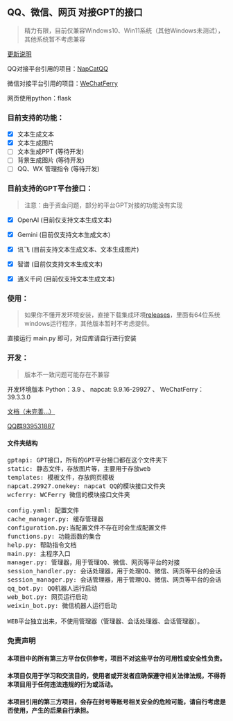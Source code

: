## QQ、微信、网页 对接GPT的接口
> 精力有限，目前仅兼容Windows10、Win11系统（其他Windows未测试），其他系统暂不考虑兼容

[更新说明](https://github.com/jiubanyipeng1/bot/blob/main/ChangeLog.md)

QQ对接平台引用的项目：[NapCatQQ](https://github.com/NapNeko/NapCatQQ)

微信对接平台引用的项目：[WeChatFerry](https://github.com/lich0821/WeChatFerry/)

网页使用python：flask

### 目前支持的功能：
- [x] 文本生成文本
- [x] 文本生成图片
- [ ] 文本生成PPT (等待开发)
- [ ] 背景生成图片 (等待开发)
- [ ] QQ、WX 管理指令 (等待开发)
### 目前支持的GPT平台接口：
> 注意：由于资金问题，部分的平台GPT对接的功能没有实现
- [x] OpenAI (目前仅支持文本生成文本)
- [x] Gemini (目前仅支持文本生成文本)
- [x] 讯飞  (目前支持文本生成文本、文本生成图片)
- [x] 智谱  (目前仅支持文本生成文本)
- [x] 通义千问  (目前仅支持文本生成文本)


### 使用：
> 如果你不懂开发环境安装，直接下载集成环境[releases](https://github.com/jiubanyipeng1/Bot/releases/)，里面有64位系统windows运行程序，其他版本暂时不考虑提供。

直接运行 main.py 即可，对应库请自行进行安装
### 开发：
> 版本不一致问题可能存在不兼容

开发环境版本 Python：3.9 、 napcat: 9.9.16-29927 、 WeChatFerry：39.3.3.0

[文档（未完善...）](#文件夹结构)

[QQ群939531887](https://qm.qq.com/q/UUKOU48AwM) 
#### 文件夹结构
<pre>
gptapi: GPT接口，所有的GPT平台接口都在这个文件夹下
static: 静态文件，存放图片等，主要用于存放web
templates: 模板文件，存放网页模板
napcat.29927.onekey: napcat QQ的模块接口文件夹
wcferry: WCFerry 微信的模块接口文件夹

config.yaml: 配置文件
cache_manager.py: 缓存管理器
configuration.py:当配置文件不存在时会生成配置文件
functions.py: 功能函数的集合
help.py: 帮助指令文档
main.py: 主程序入口
manager.py: 管理器，用于管理QQ、微信、网页等平台的对接
session_handler.py: 会话处理器，用于处理QQ、微信、网页等平台的会话
session_manager.py: 会话管理器，用于管理QQ、微信、网页等平台的会话
qq_bot.py: QQ机器人运行启动
web_bot.py: 网页运行启动
weixin_bot.py: 微信机器人运行启动

WEB平台独立出来，不使用管理器（管理器、会话处理器、会话管理器）。
</pre>
### 免责声明
#### 本项目中的所有第三方平台仅供参考，项目不对这些平台的可用性或安全性负责。
#### 本项目仅用于学习和交流目的，使用者或开发者应确保遵守相关法律法规，不得将本项目用于任何违法违规的行为或活动。
#### 本项目引用的第三方项目，会存在封号等账号相关安全的危险可能，请自行考虑是否使用，产生的后果自行承担。

